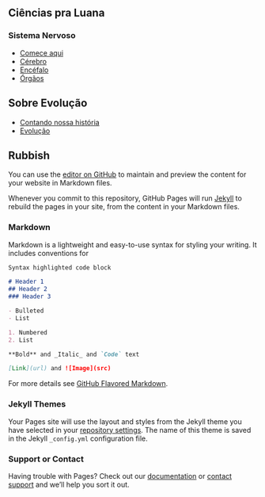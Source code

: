## Ciências pra Luana

### Sistema Nervoso

- [Comece aqui](https://cybermandrake.github.io/LuaSci/Sistema%20Nervoso.html)
- [Cérebro](https://cybermandrake.github.io/LuaSci/Cérebro.html)
- [Encéfalo](https://cybermandrake.github.io/LuaSci/Encéfalo.html)
- [Órgãos](https://cybermandrake.github.io/LuaSci/Órgãos.html)

## Sobre Evolução

- [Contando nossa história](https://cybermandrake.github.io/LuaSci/Contando%20a%20nossa%20hist%C3%B3ria%20%281%29.pdf)
- [Evolução](Evolução%20Humana%208%20Ano.pdf)

## Rubbish

You can use the [editor on GitHub](https://github.com/Cybermandrake/LuaSci/edit/master/README.md) to maintain and preview the content for your website in Markdown files.

Whenever you commit to this repository, GitHub Pages will run [Jekyll](https://jekyllrb.com/) to rebuild the pages in your site, from the content in your Markdown files.

### Markdown

Markdown is a lightweight and easy-to-use syntax for styling your writing. It includes conventions for

```markdown
Syntax highlighted code block

# Header 1
## Header 2
### Header 3

- Bulleted
- List

1. Numbered
2. List

**Bold** and _Italic_ and `Code` text

[Link](url) and ![Image](src)
```

For more details see [GitHub Flavored Markdown](https://guides.github.com/features/mastering-markdown/).

### Jekyll Themes

Your Pages site will use the layout and styles from the Jekyll theme you have selected in your [repository settings](https://github.com/Cybermandrake/LuaSci/settings). The name of this theme is saved in the Jekyll `_config.yml` configuration file.

### Support or Contact

Having trouble with Pages? Check out our [documentation](https://help.github.com/categories/github-pages-basics/) or [contact support](https://github.com/contact) and we’ll help you sort it out.
